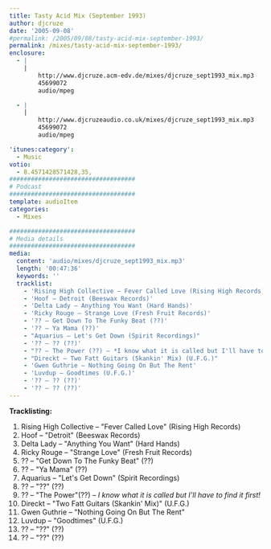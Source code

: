 ```yaml
---
title: Tasty Acid Mix (September 1993)
author: djcruze
date: '2005-09-08'
#permalink: /2005/09/08/tasty-acid-mix-september-1993/
permalink: /mixes/tasty-acid-mix-september-1993/
enclosure:
  - |
    |
        http://www.djcruze.acm-edv.de/mixes/djcruze_sept1993_mix.mp3
        45699072
        audio/mpeg

  - |
    |
        http://www.djcruzeaudio.co.uk/mixes/djcruze_sept1993_mix.mp3
        45699072
        audio/mpeg

'itunes:category':
  - Music
votio:
  - 8.4571428571428,35,
###################################
# Podcast
###################################
template: audioItem
categories:
  - Mixes

###################################
# Media details
###################################
media:
  content: 'audio/mixes/djcruze_sept1993_mix.mp3'
  length: '00:47:36'
  keywords: ''
  tracklist:
    - 'Rising High Collective – Fever Called Love (Rising High Records)'
    - 'Hoof – Detroit (Beeswax Records)'
    - 'Delta Lady – Anything You Want (Hard Hands)'
    - 'Ricky Rouge – Strange Love (Fresh Fruit Records)'
    - '?? – Get Down To The Funky Beat (??)'
    - '?? – Ya Mama (??)'
    - "Aquarius – Let's Get Down (Spirit Recordings)"
    - '?? – ?? (??)'
    - "?? – The Power (??) – *I know what it is called but I'll have to find it first!*"
    - "Direckt – Two Fatt Guitars (Skankin' Mix) (U.F.G.)"
    - 'Gwen Guthrie – Nothing Going On But The Rent'
    - 'Luvdup – Goodtimes (U.F.G.)'
    - '?? – ?? (??)'
    - '?? – ?? (??)'
---
```


**Tracklisting:**

1. Rising High Collective – "Fever Called Love" (Rising High Records)
2. Hoof – "Detroit" (Beeswax Records)
3. Delta Lady – "Anything You Want" (Hard Hands)
4. Ricky Rouge – "Strange Love" (Fresh Fruit Records)
5. ?? – "Get Down To The Funky Beat" (??)
6. ?? – "Ya Mama" (??)
7. Aquarius – "Let's Get Down" (Spirit Recordings)
8. ?? – "??" (??)
9. ?? – "The Power"(??) – _I know what it is called but I'll have to find it first!_
10. Direckt – "Two Fatt Guitars (Skankin' Mix)" (U.F.G.)
11. Gwen Guthrie – "Nothing Going On But The Rent"
12. Luvdup – "Goodtimes" (U.F.G.)
13. ?? – "??" (??)
14. ?? – "??" (??)
